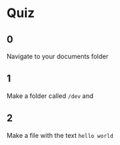 # Quiz

## 0
Navigate to your documents folder

## 1
Make a folder called `/dev` and 

## 2
Make a file with the text `hello world`

